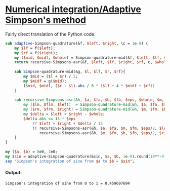 [1]: https://rosettacode.org/wiki/Numerical_integration/Adaptive_Simpson's_method

# [Numerical integration/Adaptive Simpson's method][1]

Fairly direct translation of the Python code.

```perl
sub adaptive-Simpson-quadrature(&f, $left, $right, \ε = 1e-9) {
    my $lf = f($left);
    my $rf = f($right);
    my ($mid, $midf, $whole) = Simpson-quadrature-mid(&f, $left, $lf, $right, $rf);
    return recursive-Simpsons-asr(&f, $left, $lf, $right, $rf, ε, $whole, $mid, $midf);
 
    sub Simpson-quadrature-mid(&g, $l, $lf, $r, $rf){
        my $mid = ($l + $r) / 2;
        my $midf = g($mid);
        ($mid, $midf, ($r - $l).abs / 6 * ($lf + 4 * $midf + $rf))
    }
 
    sub recursive-Simpsons-asr(&h, $a, $fa, $b, $fb, $eps, $whole, $m, $fm){
        my ($lm, $flm, $left)  = Simpson-quadrature-mid(&h, $a, $fa, $m, $fm);
        my ($rm, $frm, $right) = Simpson-quadrature-mid(&h, $m, $fm, $b, $fb);
        my $delta = $left + $right - $whole;
        $delta.abs <= 15 * $eps
            ?? $left + $right + $delta / 15
            !! recursive-Simpsons-asr(&h, $a, $fa, $m, $fm, $eps/2, $left,  $lm, $flm) +
               recursive-Simpsons-asr(&h, $m, $fm, $b, $fb, $eps/2, $right, $rm, $frm)
    }
}
 
my ($a, $b) = 0e0, 1e0;
my $sin = adaptive-Simpson-quadrature(&sin, $a, $b, 1e-9).round(10**-9);;
say "Simpson's integration of sine from $a to $b = $sin";
```

#### Output:
```
Simpson's integration of sine from 0 to 1 = 0.459697694
```